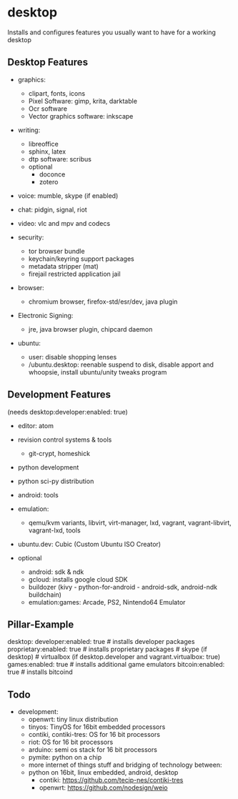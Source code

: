 # desktop

Installs and configures features you usually want to have for a working desktop

## Desktop Features

* graphics:
    * clipart, fonts, icons
    * Pixel Software: gimp, krita, darktable
    * Ocr software
    * Vector graphics software: inkscape

* writing:
    * libreoffice
    * sphinx, latex
    * dtp software: scribus
    * optional
        * doconce
        * zotero

* voice: mumble, skype (if enabled)
* chat: pidgin, signal, riot
* video: vlc and mpv and codecs
* security:
    * tor browser bundle
    * keychain/keyring support packages
    * metadata stripper (mat)
    * firejail restricted application jail

* browser:
    * chromium browser, firefox-std/esr/dev, java plugin

* Electronic Signing: 
    * jre, java browser plugin, chipcard daemon

* ubuntu:
    * user: disable shopping lenses
    * /ubuntu.desktop: reenable suspend to disk, disable apport and whoopsie, install ubuntu/unity tweaks program

## Development Features

(needs desktop:developer:enabled: true)

* editor: atom
* revision control systems & tools
    * git-crypt, homeshick
* python development 
* python sci-py distribution
* android: tools
* emulation:
  * qemu/kvm variants, libvirt, virt-manager, lxd, vagrant, vagrant-libvirt, vagrant-lxd, tools
* ubuntu.dev: Cubic (Custom Ubuntu ISO Creator)

* optional
    * android: sdk & ndk
    * gcloud: installs google cloud SDK
    * buildozer (kivy - python-for-android - android-sdk, android-ndk buildchain)
    * emulation:games: Arcade, PS2, Nintendo64 Emulator

## Pillar-Example

desktop:
  developer:enabled: true    # installs developer packages
  proprietary:enabled: true   # installs proprietary packages
    # skype (if desktop)
    # virtualbox (if desktop.developer and vagrant.virtualbox: true)
  games:enabled: true        # installs additional game emulators
  bitcoin:enabled: true      # installs bitcoind
  
## Todo

* development:
   * openwrt: tiny linux distribution
   * tinyos: TinyOS for 16bit embedded processors
   * contiki, contiki-tres: OS for 16 bit processors
   * riot: OS for 16 bit processors
   * arduino: semi os stack for 16 bit processors
   * pymite: python on a chip
   * more internet of things stuff and bridging of technology between:
    *  python on 16bit, linux embedded, android, desktop 
       * contiki: https://github.com/tecip-nes/contiki-tres
       * openwrt: https://github.com/nodesign/weio
